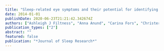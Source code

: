 ```yaml
---
title: "Sleep-related eye symptoms and their potential for identifying driver sleepiness"
date: 2014-01-01
publishDate: 2020-06-23T21:21:42.342674Z
authors: ["Ashleigh J Filtness", "Anna Anund", "Carina Fors", "Christer Ahlström", "Torbjørn Åkerstedt", "Göran Kecklund"]
publication_types: ["2"]
abstract: ""
featured: false
publication: "*Journal of Sleep Research*"
---
```


